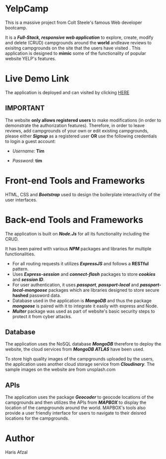 # YelpCamp
This is a massive project from Colt Steele's famous Web developer bootcamp. 

It is a **_Full-Stack, responsive web application_** to explore, create, modify and delete (CRUD) campgrounds around the **world** andleave reviews to exisitng campgrounds on the site that the users have visited . This application is designed to **mimic** some of the functionality of popular website YELP's features. 


# Live Demo Link
The application is deployed and can visited by clicking [HERE](https://aqueous-bayou-49410.herokuapp.com/)


## IMPORTANT

The website **only allows registered users** to make modifications (in order to demonstrate the authorization features). Therefore, in order to leave reviews, add campgrounds of your own or edit existing campgrounds, please either **_Signup_** as a registered user **OR** use the following credentials to login a guest account:

* *Username:* **Tim**

* *Password:* **tim**


# Front-end Tools and Frameworks
HTML, CSS and **_Bootstrap_** used to design the boilerplate interactivity of the user interfaces.

# Back-end Tools and Frameworks
The application is built on **_Node.Js_** for all its functionality including the CRUD.

It has been paired with various **_NPM_** packages and libraries for multiple functionalities.
* For all routing requests it utilizes **_ExpressJS_** and follows a **RESTful** pattern.
* Uses **_Express-session_** and **_connect-flash_** packages to store **_cookies_** and **_session ID_**.
* For user authentication, it uses **_passport_**, **_passport-local_** and **_passport-local-mongoose_** packages which are libraries designed to store secure **hashed** password data.
* Database used in the application is **_MongoDB_** and thus the package **_mongoose_** is paired with it to integrate it easily with express and Node.
* **_Multer_** package was used as part of website's basic security steps to protect it from cyber attacks.

## Database
The application uses the NoSQL database **_MongoDB_** therefore to deploy the website, the cloud services from **_MongoDB ATLAS_** have been used.

To store high quality images of the campgrounds uploaded by the users, the application uses another cloud storage service from **_Cloudinary_**. The sample images on the website are from unsplash.com

## APIs
The application uses the package **_Geocoder_** to geocode locations of the campgrounds and then utilizes the APIs from **_MAPBOX_** to display the location of the campgrounds around the world. MAPBOX's tools also provide a user friendly interface for users to navigate to their deisred locations for the campgrounds.


# Author
Haris Afzal


